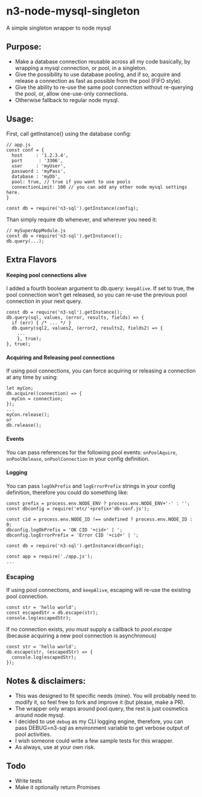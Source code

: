 # n3-node-mysql-singleton
A simple singleton wrapper to node mysql

## Purpose:

* Make a database connection reusable across all my code basically, by wrapping a mysql connection, or pool, in a singleton.
* Give the possibility to use database pooling, and if so, acquire and release a connection as fast as possible from the pool (FIFO style).
* Give the ability to re-use the same pool connection without re-querying the pool, or, allow one-use-only connections.
* Otherwise fallback to regular node mysql.

## Usage:

First, call getInstance() using the database config:
```
// app.js
const conf = {
  host     : '1.2.3.4',
  port      : '3306',
  user     : 'myUser',
  password : 'myPass',
  database : 'myDb',
  pool: true, // true if you want to use pools
  connectionLimit: 100 // you can add any other node mysql settings here.
}

const db = require('n3-sql').getInstance(config);
```

Than simply require db whenever, and wherever you need it:
```
// mySuperAppModule.js
const db = require('n3-sql').getInstance();
db.query(...);
```


## Extra Flavors

#### Keeping pool connections alive
I added a fourth boolean argument to db.query: `keepAlive`.
If set to true, the pool connection won't get released, so you can re-use the previous pool connection in your next query.
```
const db = require('n3-sql').getInstance();
db.query(sql, values, (error, results, fields) => {
  if (err) { /* ... */ }
  db.query(sql2, values2, (error2, results2, fields2) => {
    ...
    }, true);
}, true);
```
#### Acquiring and Releasing pool connections
If using pool connections, you can force acquiring or releasing a connection at any time by using:
```
let myCon;
db.acquire((connection) => {
  myCon = connection;
});
...
myCon.release();
or
db.release();
```

#### Events
You can pass references for the following pool events: `onPoolAquire`, `onPoolRelease`, `onPoolConnection` in your config definition.

#### Logging
You can pass `logOkPrefix` and `logErrorPrefix` strings in your config definition, therefore you could do something like:
```
const prefix = process.env.NODE_ENV ? process.env.NODE_ENV+'-' : '';
const dbconfig = require('etc/'+prefix+'db-conf.js');

const cid = process.env.NODE_ID !== undefined ? process.env.NODE_ID : 0;
dbconfig.logOkPrefix = 'OK CID '+cid+' | ';
dbconfig.logErrorPrefix = 'Error CID '+cid+' | ';

const db = require('n3-sql').getInstance(dbconfig);

const app = require('./app.js');
...

```

### Escaping
If using pool connections, and `keepAlive`, escaping will re-use the existing pool connection.
```
const str = 'hello world';
const escapedStr = db.escape(str);
console.log(escapedStr);
```
If no connection exists, *you must* supply a callback to *pool.escape* (because acquiring a new pool connection is asynchronous)
```
const str = 'hello world';
db.escape(str, (escapedStr) => {
  console.log(escapedStr);
});
```

## Notes & disclaimers:
* This was designed to fit specific needs (mine). You will probably need to modify it, so feel free to fork and improve it (but please, make a PR).
* The wrapper only wraps around pool.query, the rest is just cosmetics around node mysql.
* I decided to use `debug` as my CLI logging engine, therefore, you can pass DEBUG=n3-sql as environment variable to get verbose output of pool activities.
* I wish someone could write a few sample tests for this wrapper.
* As always, use at your own risk.

## Todo
* Write tests
* Make it optionally return Promises
